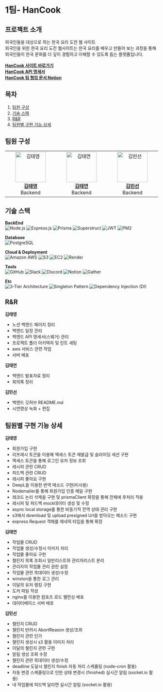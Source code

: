 # 1팀- HanCook

## 프로젝트 소개

외국인들을 대상으로 하는 한국 요리 도전 웹 사이트<br>
외국인을 위한 한국 요리 도전 웹사이트는 한국 요리를 배우고 만들어 보는 과정을 통해 외국인들이 한국 문화를 더 깊이 경험하고 이해할 수 있도록 돕는 플랫폼입니다.<br><br>
<b>[HanCook 사이트 바로가기](<https://www.figma.com/design/CdALCm6ocpye0ldqTfVAvf/%5BTEAM-1%5D-HanCook-(Copy)?node-id=0-1&node-type=canvas&t=DWSDbH9clBOT8QhG-0>)</b><br>
<b>[HanCook API 명세서](https://app.swaggerhub.com/apis-docs/CHESHIREBIZZ/HanCook/1.0.3#/)</b> <br>
<b>[HanCook 팀 협업 문서 Notion](https://www.notion.so/ca92bf8470a145829f4dd4e966f78c4c)</b> <br>

## 목차

1. [팀원 구성](#팀원-구성)
2. [기술 스택](#기술-스택)
3. [R&R](#rr)
4. [팀원별 구현 기능 상세](#팀원별-구현-기능-상세)

## 팀원 구성

<table>
  <tr>
    <td align="center" width="200">
      <a href="https://github.com/csbizz">
        <img src="https://avatars.githubusercontent.com/u/95736373?v=4" alt="김태영" width="100" />
        <br />
        <b>김태영</b>  
      </a>
      <br />
      Backend
    </td>
    <td align="center" width="200">
      <a href="https://github.com/taeyeonkim94">
        <img src="https://avatars.githubusercontent.com/u/176233043?v=4" alt="김태연" width="100" />
        <br />
        <b>김태연</b>
      </a>
      <br />
      Backend
    </td>
    <td align="center" width="200">
      <a href="https://github.com/orgs/2-Docthru-team1/people/alscksdlek">
        <img src="https://avatars.githubusercontent.com/u/164968618?v=4" alt="김민선" width="100" />
        <br />
        <b>김민선</b>
      </a>
      <br />
      Backend
    </td>
  </tr>
</table>

## 기술 스택

**BackEnd** <br>
![Node.js](https://img.shields.io/badge/Node.js-339933?style=flat&logo=node.js&logoColor=white)
![Express.js](https://img.shields.io/badge/Express.js-000000?style=flat&logo=express&logoColor=white)
![Prisma](https://img.shields.io/badge/Prisma-2D3748?style=flat&logo=prisma&logoColor=white)
![Superstruct](https://img.shields.io/badge/Superstruct-F0DB4F?style=flat&logo=javascript&logoColor=black)
![JWT](https://img.shields.io/badge/JWT-000000?style=flat&logo=jsonwebtokens&logoColor=white)
![PM2](https://img.shields.io/badge/PM2-2B037A?style=flat&logo=pm2&logoColor=white)

**Database** <br>
![PostgreSQL](https://img.shields.io/badge/PostgreSQL-336791?style=flat&logo=postgresql&logoColor=white)

**Cloud & Deployment** <br>
![Amazon AWS](https://img.shields.io/badge/Amazon%20AWS-232F3E?style=flat&logo=amazonaws&logoColor=white)
![S3](https://img.shields.io/badge/S3-569A31?style=flat&logo=amazon-s3&logoColor=white)
![EC2](https://img.shields.io/badge/EC2-FF9900?style=flat&logo=amazon-ec2&logoColor=white)
![Render](https://img.shields.io/badge/Render-0466C8?style=flat&logo=render&logoColor=white)

**Tools** <br>
![GitHub](https://img.shields.io/badge/GitHub-181717?style=flat&logo=github&logoColor=white)
![Slack](https://img.shields.io/badge/Slack-4A154B?style=flat&logo=slack&logoColor=white)
![Discord](https://img.shields.io/badge/Discord-5865F2?style=flat&logo=discord&logoColor=white)
![Notion](https://img.shields.io/badge/Notion-000000?style=flat&logo=notion&logoColor=white)
![Gather](https://img.shields.io/badge/Gather-3A2EDE?style=flat&logo=gather&logoColor=white)

**Etc** <br>
![3-Tier Architecture](https://img.shields.io/badge/3--Tier%20Architecture-0052CC?style=flat&logo=architect&logoColor=white)
![Singleton Pattern](https://img.shields.io/badge/Singleton%20Pattern-0052CC?style=flat&logo=patterns&logoColor=white)
![Dependency Injection (DI)](https://img.shields.io/badge/Dependency%20Injection-0052CC?style=flat&logo=injection&logoColor=white)

## R&R

**김태영**

- 노션 백엔드 페이지 정리
- 백엔드 일정 관리
- 백엔드 API 명세서(스웨거) 관리
- 프로젝트 폴더 아키텍처 및 린트 세팅
- aws 서비스 관련 작업
- 서버 배포

**김태연**

- 백엔드 발표자료 정리
- 회의록 정리

**김민선**

- 백엔드 깃허브 README.md
- 시연영상 녹화 + 편집

## 팀원별 구현 기능 상세

**김태영**

- 회원가입 구현
- 리프레시 토큰을 이용해 액세스 토큰 재발급 및 슬라이딩 세션 구현
- 액세스 토큰을 통해 로그인 유저 정보 조회
- 레시피 관련 CRUD
- 피드백 관련 CRUD
- 레시피 좋아요 구현
- DeepL을 이용한 번역 메소드 구현(미사용)
- Nodemailer를 통해 회원가입 인증 메일 구현
- 레코드 논리 삭제을 구현 및 prismaClient 확장을 통해 전체에 후처리 적용
- 레시피 및 피드백 mock데이터 생성 및 수정
- async local storage를 통한 비동기적 전역 상태 관리 구현
- s3에서 download 및 upload presigned Url을 받아오는 메소드 구현
- express Request 객체를 제네릭 타입을 통해 확장

**김태연**

- 작업물 CRUD
- 작업물 생성/수정시 이미지 처리
- 작업물 좋아요 구현
- 챌린지 목록 조회시 일반리스트와 관리자리스트 분리
- 관리자의 작업물 관리 권한 설정
- 작업물 관련 목데이터 생성/수정
- winston을 통한 로그 관리
- 이달의 유저 랭킹 구현
- 도커 파일 작성
- nginx를 이용한 컴포즈 로드 밸런싱 배포
- 데이터베이스 서버 배포

**김민선**

- 챌린지 CRUD
- 챌린지 반려시 AbortReason 생성/조회
- 챌린지 관련 인가
- 챌린지 생성시 s3 활용 이미지 처리
- 이달의 챌린지 관련 구현
- 알림 생성 조회 수정
- 챌린지 관련 목데이터 생성/수정
- deadline 도달시 챌린지 finish 자동 처리 스케쥴링 (node-cron 활용)
- 자동 변경 스케줄링으로 인한 상태 변경시 (finished) 실시간 알림 (socket.io 활용)
- 내 작업물에 피드백 달리면 실시간 알림 (socket.io 활용)
